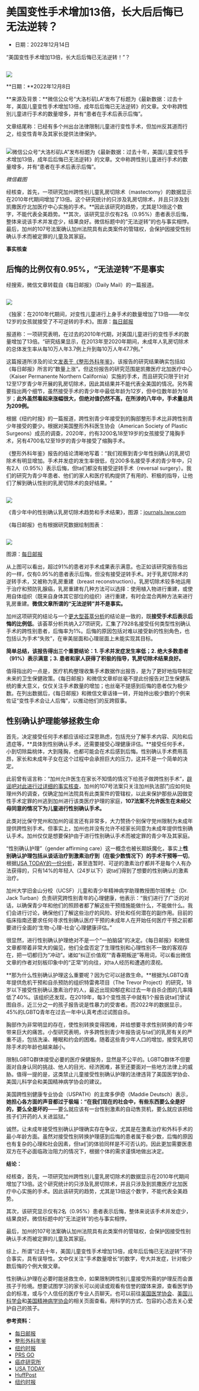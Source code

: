 # 美国变性手术增加13倍，长大后后悔已无法逆转？

- 日期：2022年12月14日

“美国变性手术增加13倍，长大后后悔已无法逆转！”？

![](data:image/gif;base64,R0lGODlhAQABAAAAACH5BAEKAAEALAAAAAABAAEAAAICTAEAOw==)

![](https://www.piyaoba.org/wp-content/uploads/2021/11/RLight.png)

**日期：**2022年12月8日

**来源及背景：**微信公众号“大洛杉矶LA”发布了标题为《最新数据：过去十年，美国儿童变性手术增加13倍，成年后后悔已无法逆转》的文章。文中称跨性别儿童进行手术的数量增多，并有“患者在手术后表示后悔”。

文章结尾称：已经有多个州出台法律限制儿童进行变性手术，但加州反其道而行之，给变性青年及其家长提供法律保护。

![微信公众号“大洛杉矶LA”发布标题为《最新数据：过去十年，美国儿童变性手术增加13倍，成年后后悔已无法逆转》的文章。文中称跨性别儿童进行手术的数量增多，并有“患者在手术后表示后悔”。](data:image/gif;base64,R0lGODlhAQABAAAAACH5BAEKAAEALAAAAAABAAEAAAICTAEAOw==)

![微信公众号“大洛杉矶LA”发布标题为《最新数据：过去十年，美国儿童变性手术增加13倍，成年后后悔已无法逆转》的文章。文中称跨性别儿童进行手术的数量增多，并有“患者在手术后表示后悔”。](https://www.piyaoba.org/wp-content/uploads/2022/12/微信-300x108.png)

_微信截图_

经核查，首先，一项研究加州跨性别儿童乳房切除术（mastectomy）的数据显示在2010年代期间增加了13倍。这个研究统计的只涉及乳房切除术，并且只涉及到凯撒医疗北加医疗中心实施的手术。**因此该研究的趋势，尤其是13倍这个数字，不能代表全美趋势。**其次，该研究显示仅有2名（0.95%）患者表示后悔，整体来说该手术并发症少，结果良好。微信标题中的“无法逆转”的也与事实相悖。最后，加州的107号法案确认加州法院具有此类案件的管辖权，会保护因接受性别确认手术而被定罪的儿童及其家庭。

**事实核查**

## 后悔的比例仅有0.95%，“无法逆转”不是事实

经搜索，微信文章转载自《每日邮报》（Daily Mail）的一篇报道。

![](data:image/gif;base64,R0lGODlhAQABAAAAACH5BAEKAAEALAAAAAABAAEAAAICTAEAOw==)

![](https://www.piyaoba.org/wp-content/uploads/2022/12/每日邮报.png)

《独家：在2010年代期间，对变性儿童进行上身手术的数量增加了13倍——年仅12岁的女孩就接受了不可逆转的手术》。图源：[每日邮报](https://www.dailymail.co.uk/health/article-11392117/Trans-child-surgery-risen-13-TIMES-decade-hospitals.html)

报道称：一项研究表明，在过去的2010年代期，对美国儿童进行的变性手术的数量增加了13倍。“研究结果显示，在2013年至2020年期间，未成年人乳房切除术的总体发生率从每10万人年3.7例上升到每10万人年47.7例。”

这篇报道所涉及的论文[发表于《整形外科年鉴》](https://journals.lww.com/annalsplasticsurgery/Abstract/2022/05004/Gender_Affirming_Mastectomy_Trends_and_Surgical.4.aspx)，该报告的研究结果确实包括如《每日邮报》所言的“数量上涨”。但这份报告的研究范围是凯撒医疗北加医疗中心（Kaiser Permanente Northern California）实施的手术，而且研究只限于针对12至17岁青少年开展的乳房切除术，因此其结果并不能代表全美国的情况。另外需要指出两个细节，虽然接受手术的青少年中最低年龄为12岁，但中位数年龄为16岁；**此外虽然看起来涨幅很大，但绝对值仍然不高，在所涉的八年中，手术量总共为209例。**

根据《纽约时报》的一篇报道，跨性别青少年接受到的胸部整形手术比非跨性别青少年接受的要少。根据对美国整形外科医生协会（American Society of Plastic Surgeons）成员的调查，2020年，约有3200名18至19岁的女孩接受了隆胸手术，另有4700名12至19岁的青少年接受了缩胸手术。

《整形外科年鉴》报告的结论清晰地写着：“我们观察到青少年性别确认的乳房切除术有明显增加。手术并发症的发生率很低，在200多名接受手术的青少年中，只有2人（0.95%）表示后悔，但ta们都没有接受逆转手术（reversal surgery）。我们的研究为青少年患者、他们的家人和医疗机构提供了有用的、积极的指导，让他们了解到确认性别的乳房切除术的良好结果。“

![](data:image/gif;base64,R0lGODlhAQABAAAAACH5BAEKAAEALAAAAAABAAEAAAICTAEAOw==)

![](https://www.piyaoba.org/wp-content/uploads/2022/12/结果.png)

《青少年中的性别确认乳房切除术趋势和手术结果》，图源：[journals.lww.com](https://journals.lww.com/annalsplasticsurgery/Abstract/2022/05004/Gender_Affirming_Mastectomy_Trends_and_Surgical.4.aspx)

《每日邮报》也有根据研究数据绘制图表：

![](data:image/gif;base64,R0lGODlhAQABAAAAACH5BAEKAAEALAAAAAABAAEAAAICTAEAOw==)

![](https://www.piyaoba.org/wp-content/uploads/2022/12/数据图.png)

图源：[每日邮报](https://www.dailymail.co.uk/health/article-11392117/Trans-child-surgery-risen-13-TIMES-decade-hospitals.html)

从上图可以看出，超过91%的患者对手术成果表示满意。也正如该研究报告指出的一样，仅有0.95%的患者表示后悔，但没有接受逆转手术。对于乳房切除术的逆转手术，又被称为乳房重建（breast reconstruction）。乳房切除术较多地运用于治疗和预防乳腺癌，乳房重建有几种方法可以选择：使用植入物进行重建，或使用自体组织（既来自身体其它部位的组织）进行重建，有时会混合两种方法来进行乳房重建。**微信文章所谓的“无法逆转”并不是事实。**

加州这项研究的结论与一个[更大型荟萃分析](https://journals.lww.com/prsgo/fulltext/2021/03000/regret_after_gender_affirmation_surgery__a.22.aspx)的结论是一致的，既**接受手术后表示后悔的比例低**。该荟萃分析共纳入27项研究，汇集了7928名接受任何类型性别确认手术的跨性别患者，后悔率为1%。后悔的原因包括对难以接受新的性别角色，也包括认为手术“失败”，在审美层面和心理层面上未能实现其目标。

**简单总结，该报告得出三个重要结论：1. 手术并发症发生率低；2. 绝大多数患者（91%）表示满意；3. 患者和家人获得了积极的指导，乳房切除术结果良好。**

值得指出的一点是，医疗机构整理收集手术数据作出报告，是为了更好地指导制定未来的卫生保健政策。《每日邮报》和微信文章却丝毫不提此份报告对卫生保健系统的重大意义，仅仅关注手术数量的增加；也丝毫不提感到后悔的患者仅为极少数。在列出数据后，《每日邮报》和微信文章话锋一转，开始拎出极少数的个例来佐证“变性手术会让人后悔”，以推动他们的反跨叙事。

## 性别确认护理能够拯救生命

首先，决定接受任何手术都应该经过深思熟虑，包括充分了解手术内容、风险和后遗症等，**具体到性别确认手术，还需要接受心理健康评估。**接受任何手术，小到切除扁桃体，大到隆胸，也都可能会在术后感到后悔。性别确认手术费用高昂，家长和未成年子女在这个过程中会承担巨大的压力，这并不是一个简单的决定。

此前曾有谣言称：“加州允许医生在家长不知情的情况下给孩子做跨性别手术”，[辟谣吧对此进行过详细的事实核查](https://www.piyaoba.org/gender-affirming-california/)，加州的107号法案只关注加州执法部门应如何处理州外的调查，仅确定加州法院具有此类案件的管辖权，以此来保护那些从因做变性手术定罪的州逃到加州进行该类医疗护理的家庭，**107法案不允许医生在未经父母同意的情况下为儿童进行性别确认手术。**

此类对比保守党州和加州的谣言还有非常多，大力赞扬个别保守党州限制为未成年提供跨性别手术。但事实上，加州也并没有允许不经家长同意为未成年提供性别确认手术。加州仅仅是想要保护由于进行性别确认手术而被定罪的青少年及其家庭。

“性别确认护理”（gender affirming care）这一概念也被长期妖魔化，事实上**性别确认护理包括从谈话治疗到激素治疗到（在极少数情况下）的手术干预等一切**。根据[USA TODAY的一份分析](https://www.usatoday.com/story/life/health-wellness/2022/10/20/transgender-nonbinary-gender-affirming-health-care/10496028002/)，甚至连暂时、可逆的激素治疗都并不是每个人有办法获得的，只有14%的年轻人（24岁以下）说ta们得到了想要的性别确认的激素治疗。

加州大学旧金山分校（UCSF）儿童和青少年精神病学助理教授图尔班博士（Dr. Jack Turban）负责研究跨性别青年的心理健康，他表示：“我们进行了广泛的对话，以确保青少年和他们的照顾者都了解这些干预措施能做什么，不能做什么。我们会进行讨论，确保他们了解这些治疗的风险、好处和任何潜在的副作用。目前的临床指南还要求任何寻求性别确认医疗干预的未成年人在开始任何医疗干预之前都要进行全面的’生物-心理-社会’心理健康评估。”

很显然，进行性别确认护理绝对不是一个“一拍脑袋”的决定。《每日邮报》和微信文章都带着非常大的偏见，他们全盘否定了生理性别和心理性别不一致的客观存在，把一切都归为“冲动”。诸如“纠正价值观”“青春期叛逆”等用词，可以看出微信文章的作者对刻板印象中的“正常”的向往，对ta人经历和遭遇的漠视。

**那为什么性别确认护理这么重要呢？因为它可以拯救生命。**根据为LGBTQ青年提供危机干预和自杀预防的组织特雷弗项目（The Trevor Project）的研究，18岁以下接受性别确认激素治疗的人，最近出现抑郁症和过去一年自杀企图的几率降低了40%。该组织还发现，在2019年，每3个变性孩子中就有1个报告说ta们曾试图自杀，近三分之一的孩子报告说是性暴力的受害者。而2022年的数据显示，45%的LGBTQ青年在过去一年中认真考虑过试图自杀。

胸部作为非常明显的存在，使性别转换变得困难，并给想要寻求性别转换的青少年带来巨大的痛苦。小型研究表明，许多跨性别青少年报告说与ta们的乳房有关的严重不适，包括洗澡、睡眠和约会的困难。随着这些青少年人口的增加，接受乳房切除手术的年龄也越来越小。

限制LGBTQ群体接受必要的医疗保健服务，显然是不公平的。LGBTQ群体不但要面对自身认同的挑战、他人的目光、经济困难，甚至还要面对一些地方法律上的威胁。值得一提的是，这类禁止儿童接受性别确认护理的法律违背了美国医学协会、美国儿科学会和美国精神病学协会的建议。

美国跨性别健康专业协会（USPATH）的主席多伊奇（Maddie Deutsch）表示，**她担心各方面的声音都过于极端：“在我们现在的社会中，有些东西要么全是好的，要么全是坏的**——要么就应该有一台性别激素的自动售货机，要么就应该把给孩子们开药的人关进监狱。”

诚然，让未成年接受性别确认护理确实存在争议，尤其是在激素治疗和外科手术的最小年龄方面。虽然对接受性别转换护理感到后悔的患者属于极少数，后悔的原因也有复杂的心理和社会因素，但ta们的体验同样是不可否认的。因此更加需要医患双方在不必面临政治阻力的情况下，根据个体的需求谨慎地做出决定。

**结论：**

经核查，首先，一项研究加州跨性别儿童乳房切除术的数据显示在2010年代期间增加了13倍。这个研究统计的只涉及乳房切除术，并且只涉及到凯撒医疗北加医疗中心实施的手术。因此该研究的趋势，尤其是13倍这个数字，不能代表全美趋势。

其次，该研究显示仅有2名（0.95%）患者表示后悔，整体来说该手术并发症少，结果良好。微信标题中的“无法逆转”的也与事实相悖。

最后，加州的107号法案确认加州法院具有此类案件的管辖权，会保护因接受性别确认手术而被定罪的儿童及其家庭。

综上，所谓“过去十年，美国儿童变性手术增加13倍，成年后后悔已无法逆转”不符合事实，具有误导性。文中仅关注“手术数量增长”的数字，夸大并发症，针对极少数后悔的个例大做文章。

性别确认护理在必要时能拯救生命，如果限制跨性别儿童接受所需的护理反而会置孩子于险境。想要试图学习的家长可以阅读或观看有信誉的媒体来源，查看医学协会的标准，或与个人信任的医疗专业人员聊天。也可以前往[美国医学协会](https://www.ama-assn.org/delivering-care/population-care/advocating-lgbtq-community)、[美国儿科学会](https://www.aap.org/en/news-room/aap-voices/why-we-stand-up-for-transgender-children-and-teens/)和[美国精神病学协会](https://www.psychiatry.org/psychiatrists/diversity/education/transgender-and-gender-nonconforming-patients)的相关页面查看。用科学的方式、包容的心态去关心爱护自己的孩子。

**参考资料：**

- [每日邮报](https://www.dailymail.co.uk/health/article-11392117/Trans-child-surgery-risen-13-TIMES-decade-hospitals.html)
- [整形外科年鉴](https://journals.lww.com/annalsplasticsurgery/Abstract/2022/05004/Gender_Affirming_Mastectomy_Trends_and_Surgical.4.aspx)
- [纽约时报](https://www.nytimes.com/2022/09/26/health/top-surgery-transgender-teenagers.html)
- [PRS GO](https://journals.lww.com/prsgo/fulltext/2021/03000/regret_after_gender_affirmation_surgery__a.22.aspx)
- [癌症研究所](https://www.cancer.gov/types/breast/reconstruction-fact-sheet)
- [USA TODAY](https://www.usatoday.com/story/life/health-wellness/2022/10/20/transgender-nonbinary-gender-affirming-health-care/10496028002/)
- [HuffPost](https://www.huffpost.com/entry/transgender-children-fighting-for-their-lives-state-legislation_n_607881e3e4b0293a7ee00ff8)
- [纽约时报](https://www.nytimes.com/2022/06/15/magazine/gender-therapy.html)
<!-- tcd_original_link https://www.piyaoba.org/surgeries-trans-children/ -->
